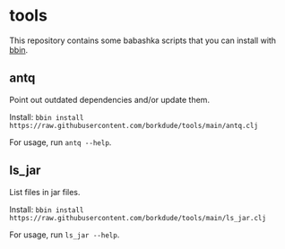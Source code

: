 # tools

This repository contains some babashka scripts that you can install with [bbin](https://github.com/babashka/bbin).

## antq

Point out outdated dependencies and/or update them.

Install: `bbin install https://raw.githubusercontent.com/borkdude/tools/main/antq.clj`

For usage, run `antq --help`.

## ls_jar

List files in jar files.

Install: `bbin install https://raw.githubusercontent.com/borkdude/tools/main/ls_jar.clj`

For usage, run `ls_jar --help`.
